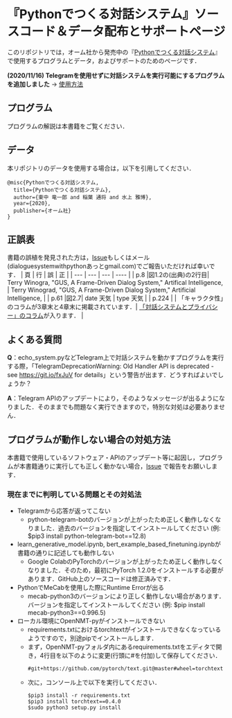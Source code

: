 # 『Pythonでつくる対話システム』ソースコード＆データ配布とサポートページ

このリポジトリでは，オーム社から発売中の『[Pythonでつくる対話システム](https://www.ohmsha.co.jp/book/9784274224799/)』で使用するプログラムとデータ，およびサポートのためのページです．

**(2020/11/16) Telegramを使用せずに対話システムを実行可能にするプログラムを追加しました** →  [使用方法](https://github.com/dsbook/dsbook/blob/master/README_console_bot.md)

## プログラム

プログラムの解説は本書籍をご覧ください．


## データ

本リポジトリのデータを使用する場合は，以下を引用してください．
```
@misc{Pythonでつくる対話システム,
  title={Pythonでつくる対話システム},
  author={東中 竜一郎 and 稲葉 通将 and 水上 雅博},
  year={2020},
  publisher={オーム社}
}
```

## 正誤表
書籍の誤植を発見された方は，[Issue]( https://github.com/dsbook/dsbook/issues/new)もしくはメール(dialoguesystemwithpythonあっとgmail.com)でご報告いただければ幸いです．
| 頁 | 行 | 誤 | 正 |
| --- | --- | --- | ---- |
| p.8 |図1.2の(出典)の2行目| Terry Winogra, "GUS, A Frame-Driven Dialog System," Artifical Intelligence, | Terry Winograd, "GUS, A Frame-Driven Dialog System," Artificial Intelligence, |
| p.61 |図2.7| date 天気 | type 天気 |
| p.224 | | 「キャラクタ性」のコラムが3章末と4章末に掲載されています．| [「対話システムとプライバシー」のコラム](/正誤表_Pythonでつくる対話システム（第1版第1刷200305）.pdf)が入ります． |

## よくある質問
**Q**：echo_system.pyなどTelegram上で対話システムを動かすプログラムを実行する際，「TelegramDeprecationWarning: Old Handler API is deprecated - see https://git.io/fxJuV for details」という警告が出ます．どうすればよいでしょうか？

**A**：Telegram APIのアップデートにより，そのようなメッセージが出るようになりました．そのままでも問題なく実行できますので，特別な対処は必要ありません．

## プログラムが動作しない場合の対処方法

本書籍で使用しているソフトウェア・APIのアップデート等に起因し，プログラムが本書籍通りに実行しても正しく動かない場合，[Issue]( https://github.com/dsbook/dsbook/issues/new) で報告をお願いします．

### 現在までに判明している問題とその対処法
* Telegramから応答が返ってこない
  * python-telegram-botのバージョンが上がったため正しく動作しなくなりました．過去のバージョンを指定してインストールしてください (例: $pip3 install python-telegram-bot==12.8)
* learn_generative_model.ipynb, bert_example_based_finetuning.ipynbが書籍の通りに記述しても動作しない
  * Google ColabのPyTorchのバージョンが上がったため正しく動作しなくなりました．そのため，最初にPyTorch 1.2.0をインストールする必要があります．GitHub上のソースコードは修正済みです．
* PythonでMeCabを使用した際にRuntime Errorが出る
  * mecab-python3のバージョンにより正しく動作しない場合があります．バージョンを指定してインストールしてください (例: $pip install mecab-python3==0.996.5)
* ローカル環境にOpenNMT-pyがインストールできない
  * requirements.txtにおけるtorchtextがインストールできなくなっているようですので，別途pipでインストールします．
  * まず，OpenNMT-pyフォルダ内にあるrequirements.txtをエディタで開き，4行目を以下のように変更(行頭に#を付加)して保存してください．
    ```
    #git+https://github.com/pytorch/text.git@master#wheel=torchtext
    ```
  * 次に，コンソール上で以下を実行してください．
    ```
    $pip3 install -r requirements.txt
    $pip3 install torchtext==0.4.0
    $sudo python3 setup.py install
    ```
